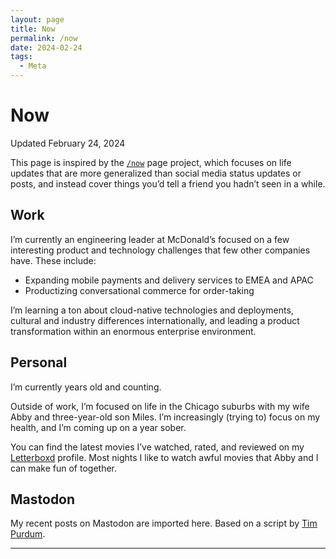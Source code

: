 ```yaml
---
layout: page
title: Now
permalink: /now
date: 2024-02-24
tags:
  - Meta
---
```

# Now
<time>Updated February 24, 2024</time>

This page is inspired by the [`/now`](https://nownownow.com/about) page project, which focuses on life updates that are more generalized than social media status updates or posts, and instead cover things you’d tell a friend you hadn’t seen in a while.

## Work

I’m currently an engineering leader at McDonald’s focused on a few interesting product and technology challenges that few other companies have. These include:

- Expanding mobile payments and delivery services to EMEA and APAC
- Productizing conversational commerce for order-taking

I’m learning a ton about cloud-native technologies and deployments, cultural and industry differences internationally, and leading a product transformation within an enormous enterprise environment.

## Personal 

I’m currently <script>document.write(`${(new Date()-new Date("1991-07-26T13:44:00Z"))/1000/60/60/24/365.25}`)</script> years old and counting.

Outside of work, I’m focused on life in the Chicago suburbs with my wife Abby and three-year-old son Miles. I’m increasingly (trying to) focus on my health, and I’m coming up on a year sober.

You can find the latest movies I’ve watched, rated, and reviewed on my [Letterboxd](https://letterboxd.com/conmas) profile. Most nights I like to watch awful movies that Abby and I can make fun of together.

## Mastodon

My recent posts on Mastodon are imported here. Based on a script by [Tim Purdum](https://github.com/TimPurdum/timpurdum.github.io/blob/main/main.js).

---

<div id="toot-list"><script src="./mastodon.js"></script></div>